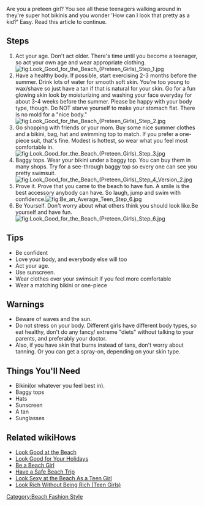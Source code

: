 Are you a preteen girl? You see all these teenagers walking around in
they're super hot bikinis and you wonder 'How can I look that pretty as
a kid?' Easy. Read this article to continue.

## Steps

1.  Act your age. Don't act older. There's time until you become a
    teenager, so act your own age and wear appropriate
    clothing.![](Look_Good_for_the_Beach_(Preteen_Girls)_Step_1.jpg "fig:Look_Good_for_the_Beach_(Preteen_Girls)_Step_1.jpg")
2.  Have a healthy body. If possible, start exercising 2-3 months before
    the summer. Drink lots of water for smooth soft skin. You're too
    young to wax/shave so just have a tan if that is natural for your
    skin. Go for a fun glowing skin look by moisturizing and washing
    your face everyday for about 3-4 weeks before the summer. Please be
    happy with your body type, though. Do NOT starve yourself to make
    your stomach flat. There is no mold for a "nice
    body."![](Look_Good_for_the_Beach_(Preteen_Girls)_Step_2.jpg "fig:Look_Good_for_the_Beach_(Preteen_Girls)_Step_2.jpg")
3.  Go shopping with friends or your mom. Buy some nice summer clothes
    and a bikini, bag, hat and swimming top to match. If you prefer a
    one-piece suit, that's fine. Modest is hottest, so wear what you
    feel most comfortable
    in.![](Look_Good_for_the_Beach_(Preteen_Girls)_Step_3.jpg "fig:Look_Good_for_the_Beach_(Preteen_Girls)_Step_3.jpg")
4.  Baggy tops. Wear your bikini under a baggy top. You can buy them in
    many shops. Try for a see-through baggy top so every one can see you
    pretty
    swimsuit.![](Look_Good_for_the_Beach_(Preteen_Girls)_Step_4_Version_2.jpg "fig:Look_Good_for_the_Beach_(Preteen_Girls)_Step_4_Version_2.jpg")
5.  Prove it. Prove that you came to the beach to have fun. A smile is
    the best accessory anybody can have. So laugh, jump and swim with
    confidence.![](Be_an_Average_Teen_Step_6.jpg "fig:Be_an_Average_Teen_Step_6.jpg")
6.  Be Yourself. Don't worry about what others think you should look
    like.Be yourself and have
    fun.![](Look_Good_for_the_Beach_(Preteen_Girls)_Step_6.jpg "fig:Look_Good_for_the_Beach_(Preteen_Girls)_Step_6.jpg")

## Tips

-   Be confident
-   Love your body, and everybody else will too
-   Act your age.
-   Use sunscreen.
-   Wear clothes over your swimsuit if you feel more comfortable
-   Wear a matching bikini or one-piece

## Warnings

-   Beware of waves and the sun.
-   Do not stress on your body. Different girls have different body
    types, so eat healthy, don't do any fancy/ extreme "diets" without
    talking to your parents, and preferably your doctor.
-   Also, if you have skin that burns instead of tans, don't worry about
    tanning. Or you can get a spray-on, depending on your skin type.

## Things You'll Need

-   Bikini(or whatever you feel best in).
-   Baggy tops
-   Hats
-   Sunscreen
-   A tan
-   Sunglasses

## Related wikiHows

-   [Look Good at the Beach](Look_Good_at_the_Beach "wikilink")
-   [Look Good for Your
    Holidays](Look_Good_for_Your_Holidays "wikilink")
-   [Be a Beach Girl](Be_a_Beach_Girl "wikilink")
-   [Have a Safe Beach Trip](Have_a_Safe_Beach_Trip "wikilink")
-   [Look Sexy at the Beach As a Teen
    Girl](Look_Sexy_at_the_Beach_As_a_Teen_Girl "wikilink")
-   [Look Rich Without Being Rich (Teen
    Girls)](Look_Rich_Without_Being_Rich_(Teen_Girls) "wikilink")

[Category:Beach Fashion Style](Category:Beach_Fashion_Style "wikilink")